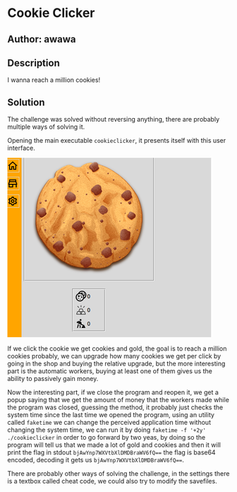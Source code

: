 # Cookie Clicker

## Author: awawa

## Description

I wanna reach a million cookies!

## Solution

The challenge was solved without reversing anything, there are probably multiple ways of solving it.

Opening the main executable `cookieclicker`, it presents itself with this user interface.

![](./cookie.png)

If we click the cookie we get cookies and gold, the goal is to reach a million cookies probably, we can upgrade how many cookies we get per click by going in the shop and buying the relative upgrade, but the more interesting part is the automatic workers, buying at least one of them gives us the ability to passively gain money.

Now the interesting part, if we close the program and reopen it, we get a popup saying that we get the amount of money that the workers made while the program was closed, guessing the method, it probably just checks the system time since the last time we opened the program, using an utility called `faketime` we can change the perceived application time without changing the system time, we can run it by doing `faketime -f '+2y' ./cookieclicker` in order to go forward by two yeas, by doing so the program will tell us that we made a lot of gold and cookies and then it will print the flag in stdout `bjAwYnp7WXVtbXlDMDBraWV6fQ==` the flag is base64 encoded, decoding it gets us `bjAwYnp7WXVtbXlDMDBraWV6fQ==`.

There are probably other ways of solving the challenge, in the settings there is a textbox called cheat code, we could also try to modify the savefiles.
